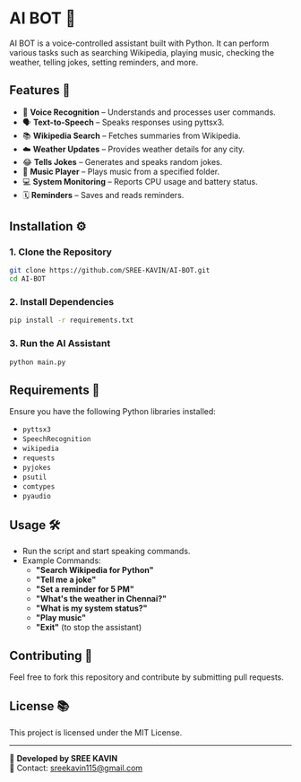 # AI BOT 🤖

AI BOT is a voice-controlled assistant built with Python. It can perform various tasks such as searching Wikipedia, playing music, checking the weather, telling jokes, setting reminders, and more.

## Features 🚀
- 🎤 **Voice Recognition** – Understands and processes user commands.
- 🗣️ **Text-to-Speech** – Speaks responses using pyttsx3.
- 📚 **Wikipedia Search** – Fetches summaries from Wikipedia.
- ☁️ **Weather Updates** – Provides weather details for any city.
- 😂 **Tells Jokes** – Generates and speaks random jokes.
- 🎵 **Music Player** – Plays music from a specified folder.
- 💻 **System Monitoring** – Reports CPU usage and battery status.
- 🗓 **Reminders** – Saves and reads reminders.

## Installation ⚙️
### **1. Clone the Repository**
```sh
git clone https://github.com/SREE-KAVIN/AI-BOT.git
cd AI-BOT
```

### **2. Install Dependencies**
```sh
pip install -r requirements.txt
```

### **3. Run the AI Assistant**
```sh
python main.py
```

## Requirements 📌
Ensure you have the following Python libraries installed:
- `pyttsx3`
- `SpeechRecognition`
- `wikipedia`
- `requests`
- `pyjokes`
- `psutil`
- `comtypes`
- `pyaudio`

## Usage 🛠️
- Run the script and start speaking commands.
- Example Commands:
  - **"Search Wikipedia for Python"**
  - **"Tell me a joke"**
  - **"Set a reminder for 5 PM"**
  - **"What's the weather in Chennai?"**
  - **"What is my system status?"**
  - **"Play music"**
  - **"Exit"** (to stop the assistant)

## Contributing 🤝
Feel free to fork this repository and contribute by submitting pull requests.

## License 📚
This project is licensed under the MIT License.

---

🔹 **Developed by SREE KAVIN**  
📧 Contact: sreekavin115@gmail.com

